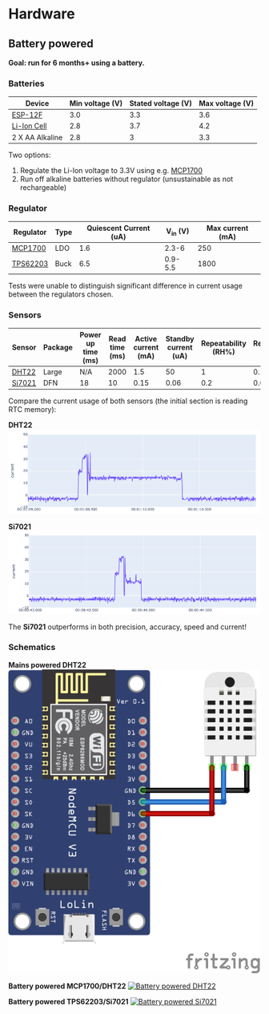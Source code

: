 # Hardware

## Battery powered

**Goal: run for 6 months+ using a battery.**

### Batteries

Device|Min voltage (V)|Stated voltage (V)|Max voltage (V)
---|---|---|---
[ESP-12F](http://wiki.ai-thinker.com/_media/esp8266/a014ps01.pdf)|3.0|3.3|3.6
[Li-Ion Cell](https://www.amazon.co.uk/XHDATA-Rechargeable-Intelligent-Protection-Environmental-BL-5C/dp/B0796L49J1/ref=sr_1_8?)|2.8|3.7|4.2
2 X AA Alkaline|2.8|3|3.3

Two options:

1. Regulate the Li-Ion voltage to 3.3V using e.g. [MCP1700](https://www.microchip.com/wwwproducts/en/MCP1700)
2. Run off alkaline batteries without regulator (unsustainable as not rechargeable)

### Regulator

Regulator|Type|Quiescent Current (uA)|V<sub>in</sub> (V)|Max current (mA)
---|---|---|---|---
[MCP1700](https://www.microchip.com/wwwproducts/en/MCP1700)|LDO|1.6|2.3-6|250
[TPS62203](https://www.ti.com/lit/ds/symlink/tps61322.pdf?ts=1602954670088)|Buck|6.5|0.9-5.5|1800

Tests were unable to distinguish significant difference in current usage between the regulators chosen.

### Sensors

Sensor|Package|Power up time (ms)|Read time (ms)|Active current (mA)|Standby current (uA)|Repeatability (RH%)|Repeatability (°C)
---|---|---|---|---|---|---|---
[DHT22](https://www.sparkfun.com/datasheets/Sensors/Temperature/DHT22.pdf)|Large|N/A|2000|1.5|50|1|0.2
[Si7021](https://www.silabs.com/documents/public/data-sheets/Si7021-A20.pdf)|DFN|18|10|0.15|0.06|0.2|0.08

Compare the current usage of both sensors (the initial section is reading RTC memory):

**DHT22**
![DHT22](dht22.png)

**Si7021**
![Si7021](Si7021.png)

The **Si7021** outperforms in both precision, accuracy, speed and current!

### Schematics

**Mains powered DHT22**
![Mains powered DHT22](nodemcu-mains.png)

**Battery powered MCP1700/DHT22**
[![Battery powered DHT22](https://user-images.githubusercontent.com/534681/81606445-059c6080-93cb-11ea-8b18-0f8d1f223274.png)](esp12f-dht22/)

**Battery powered TPS62203/Si7021**
[![Battery powered Si7021](https://user-images.githubusercontent.com/534681/96509627-3921c780-1254-11eb-96db-8e310c1789ee.png)](esp12f-si7021)